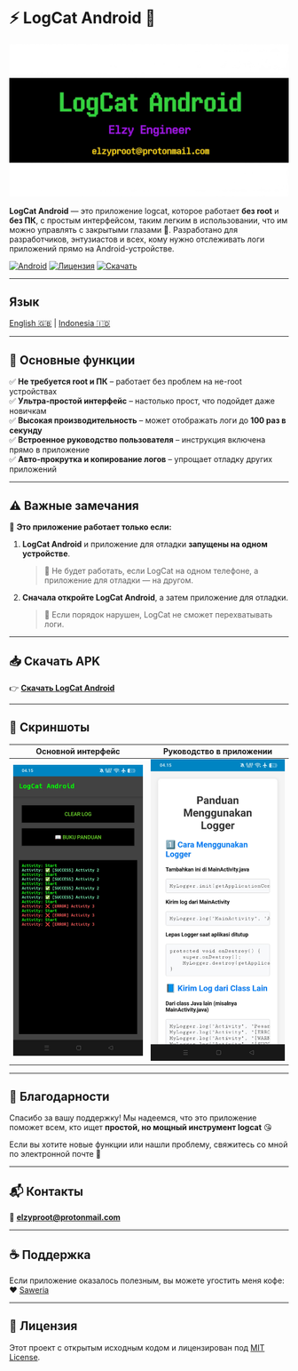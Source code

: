 # ⚡ LogCat Android 📱
![LogCat Android Banner](screenshots/banner.png)

**LogCat Android** — это приложение logcat, которое работает **без root** и **без ПК**, с простым интерфейсом, таким легким в использовании, что им можно управлять с закрытыми глазами 👀. Разработано для разработчиков, энтузиастов и всех, кому нужно отслеживать логи приложений прямо на Android-устройстве.

[![Android](https://img.shields.io/badge/platform-android-green?logo=android)](https://play.google.com/)
[![Лицензия](https://img.shields.io/badge/license-MIT-blue)](LICENSE)
[![Скачать](https://img.shields.io/badge/Download-APK-brightgreen)](https://github.com/Proot9/LogCat_Android_NonRoot/releases/tag)

---

## Язык
[English 🇬🇧](README_EN.md) | [Indonesia 🇮🇩](README.md)

---

## 🚀 Основные функции
✅ **Не требуется root и ПК** – работает без проблем на не-root устройствах  
✅ **Ультра-простой интерфейс** – настолько прост, что подойдет даже новичкам  
✅ **Высокая производительность** – может отображать логи до **100 раз в секунду**  
✅ **Встроенное руководство пользователя** – инструкция включена прямо в приложение  
✅ **Авто-прокрутка и копирование логов** – упрощает отладку других приложений  

---

## ⚠️ Важные замечания
📱 **Это приложение работает только если:**
1. **LogCat Android** и приложение для отладки **запущены на одном устройстве**.  
   > 🚫 Не будет работать, если LogCat на одном телефоне, а приложение для отладки — на другом.  

2. **Сначала откройте LogCat Android**, а затем приложение для отладки.  
   > 🚫 Если порядок нарушен, LogCat не сможет перехватывать логи.  

---

## 📥 Скачать APK
👉 [**Скачать LogCat Android**](https://github.com/Proot9/LogCat_Android_NonRoot/releases/)  

---

## 📸 Скриншоты
| Основной интерфейс       | Руководство в приложении  |
|--------------------------|----------------------------|
| ![Screenshot1](screenshots/screen1.jpg) | ![Screenshot2](screenshots/screen2.jpg) |

---

## 🙏 Благодарности
Спасибо за вашу поддержку! Мы надеемся, что это приложение поможет всем, кто ищет **простой, но мощный инструмент logcat** 😘  

Если вы хотите новые функции или нашли проблему, свяжитесь со мной по электронной почте 📩  

---

## 📬 Контакты
📧 **elzyproot@protonmail.com**

---

## ☕ Поддержка
Если приложение оказалось полезным, вы можете угостить меня кофе:  
❤️ [Saweria](https://saweria.co/elzy01engineer)  

---

## 📜 Лицензия
Этот проект с открытым исходным кодом и лицензирован под [MIT License](LICENSE).